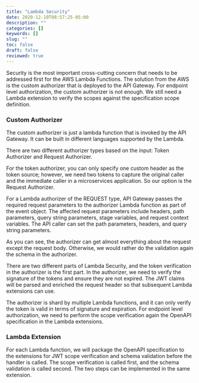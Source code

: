 ```yaml
---
title: "Lambda Security"
date: 2020-12-10T08:57:25-05:00
description: ""
categories: []
keywords: []
slug: ""
toc: false
draft: false
reviewed: true
---
```


Security is the most important cross-cutting concern that needs to be addressed first for the AWS Lambda Functions. The solution from the AWS is the custom authorizer that is deployed to the API Gateway. For endpoint level authorization, the custom authorizer is not enough. We still need a Lambda extension to verify the scopes against the specification scope definition. 

### Custom Authorizer

The custom authorizer is just a lambda function that is invoked by the API Gateway. It can be built in different languages supported by the Lambda.


There are two different authorizer types based on the input: Token Authorizer and Request Authorizer. 

For the token authorizer, you can only specify one custom header as the token source; however, we need two tokens to capture the original caller and the immediate caller in a microservices application. So our option is the Request Authorizer. 

For a Lambda authorizer of the REQUEST type, API Gateway passes the required request parameters to the authorizer Lambda function as part of the event object. The affected request parameters include headers, path parameters, query string parameters, stage variables, and request context variables. The API caller can set the path parameters, headers, and query string parameters.

As you can see, the authorizer can get almost everything about the request except the request body. Otherwise, we would rather do the validation again the schema in the authorizer. 

There are two different parts of Lambda Security, and the token verification in the authorizer is the first part. In the authorizer, we need to verify the signature of the tokens and ensure they are not expired. The JWT claims will be parsed and enriched the request header so that subsequent Lambda extensions can use. 

The authorizer is shard by multiple Lambda functions, and it can only verify the token is valid in terms of signature and expiration. For endpoint level authorization, we need to perform the scope verification again the OpenAPI specification in the Lambda extensions. 


### Lambda Extension

For each Lambda function, we will package the OpenAPI specification to the extensions for JWT scope verification and schema validation before the handler is called. The scope verification is called first, and the schema validation is called second. The two steps can be implemented in the same extension. 

